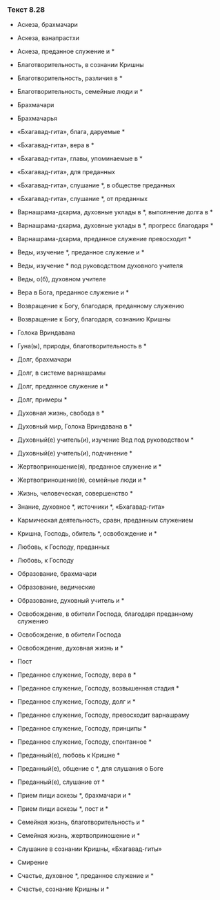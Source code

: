 ### Текст 8.28

- Аскеза, брахмачари

- Аскеза, ванапрастхи

- Аскеза, преданное служение и *

- Благотворительность, в сознании Кришны

- Благотворительность, различия в *

- Благотворительность, семейные люди и *

- Брахмачари

- Брахмачарья

- «Бхагавад-гита», блага, даруемые *

- «Бхагавад-гита», вера в *

- «Бхагавад-гита», главы, упоминаемые в *

- «Бхагавад-гита», для преданных

- «Бхагавад-гита», слушание *, в обществе преданных

- «Бхагавад-гита», слушание *, от преданных

- Варнашрама-дхарма, духовные уклады в *, выполнение долга в *

- Варнашрама-дхарма, духовные уклады в *, прогресс благодаря *

- Варнашрама-дхарма, преданное служение превосходит *

- Веды, изучение *, преданное служение и *

- Веды, изучение * под руководством духовного учителя

- Веды, о(б), духовном учителе

- Вера в Бога, преданное служение и *

- Возвращение к Богу, благодаря, преданному служению

- Возвращение к Богу, благодаря, сознанию Кришны

- Голока Вриндавана

- Гуна(ы), природы, благотворительность в *

- Долг, брахмачари

- Долг, в системе варнашрамы

- Долг, преданное служение и *

- Долг, примеры *

- Духовная жизнь, свобода в *

- Духовный мир, Голока Вриндавана в *

- Духовный(е) учитель(и), изучение Вед под руководством *

- Духовный(е) учитель(и), подчинение *

- Жертвоприношение(я), преданное служение и *

- Жертвоприношение(я), семейные люди и *

- Жизнь, человеческая, совершенство *

- Знание, духовное *, источники *, «Бхагавад-гита»

- Кармическая деятельность, сравн, преданным служением

- Кришна, Господь, обитель *, освобождение и *

- Любовь, к Господу, преданных

- Любовь, к Господу

- Образование, брахмачари

- Образование, ведические

- Образование, духовный учитель и *

- Освобождение, в обители Господа, благодаря преданному служению

- Освобождение, в обители Господа

- Освобождение, духовная жизнь и *

- Пост

- Преданное служение, Господу, вера в *

- Преданное служение, Господу, возвышенная стадия *

- Преданное служение, Господу, долг и *

- Преданное служение, Господу, превосходит варнашраму

- Преданное служение, Господу, принципы *

- Преданное служение, Господу, спонтанное *

- Преданный(е), любовь к Кришне *

- Преданный(е), общение с *, для слушания о Боге

- Преданный(е), слушание от *

- Прием пищи аскезы *, брахмачари и *

- Прием пищи аскезы *, пост и *

- Семейная жизнь, благотворительность и *

- Семейная жизнь, жертвоприношение и *

- Слушание в сознании Кришны, «Бхагавад-гиты»

- Смирение

- Счастье, духовное *, преданное служение и *

- Счастье, сознание Кришны и *
	
